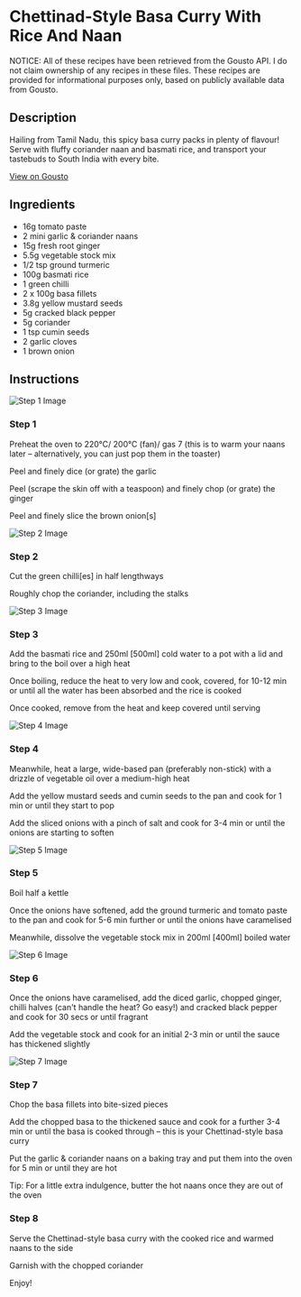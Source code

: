 # Chettinad-Style Basa Curry With Rice And Naan

NOTICE: All of these recipes have been retrieved from the Gousto API. I do not claim ownership of any recipes in these files. These recipes are provided for informational purposes only, based on publicly available data from Gousto.

## Description

Hailing from Tamil Nadu, this spicy basa curry packs in plenty of flavour! Serve with fluffy coriander naan and basmati rice, and transport your tastebuds to South India with every bite.

[View on Gousto](https://www.gousto.co.uk/recipes/cookbook/chettinad-style-basa-curry-with-rice-and-naan)

## Ingredients

- 16g tomato paste
- 2 mini garlic & coriander naans
- 15g fresh root ginger
- 5.5g vegetable stock mix
- 1/2 tsp ground turmeric
- 100g basmati rice
- 1 green chilli
- 2 x 100g basa fillets
- 3.8g yellow mustard seeds
- 5g cracked black pepper
- 5g coriander
- 1 tsp cumin seeds
- 2 garlic cloves
- 1 brown onion

## Instructions

![Step 1 Image](https://production-media.gousto.co.uk/cms/recipe-step-image/step-1-1650451923513-x200.jpg)

### Step 1

Preheat the oven to 220°C/ 200°C (fan)/ gas 7 (this is to warm your naans later – alternatively, you can just pop them in the toaster)

Peel and finely dice (or grate) the garlic

Peel (scrape the skin off with a teaspoon) and finely chop (or grate) the ginger

Peel and finely slice the brown onion<span class="text-danger">[s]</span>

![Step 2 Image](https://production-media.gousto.co.uk/cms/recipe-step-image/step-2-1650451928992-x200.jpg)

### Step 2

Cut the green chilli<span class="text-danger">[es]</span> in half lengthways

Roughly chop the coriander, including the stalks

![Step 3 Image](https://production-media.gousto.co.uk/cms/recipe-step-image/step-3-1650451934347-x200.jpg)

### Step 3

Add the basmati rice and 250ml <span class="text-danger">[500ml]</span> cold water to a pot with a lid and bring to the boil over a high heat

Once boiling, reduce the heat to very low and cook, covered, for 10-12 min or until all the water has been absorbed and the rice is cooked

Once cooked, remove from the heat and keep covered until serving

![Step 4 Image](https://production-media.gousto.co.uk/cms/recipe-step-image/step-4-1650451942479-x200.jpg)

### Step 4

Meanwhile, heat a large, wide-based pan (preferably non-stick) with a drizzle of vegetable oil over a medium-high heat

Add the yellow mustard seeds and cumin seeds to the pan and cook for 1 min or until they start to pop

Add the sliced onions with a pinch of salt and cook for 3-4 min or until the onions are starting to soften

![Step 5 Image](https://production-media.gousto.co.uk/cms/recipe-step-image/step-5-1650451949765-x200.jpg)

### Step 5

Boil half a kettle

Once the onions have softened, add the ground turmeric and tomato paste to the pan and cook for 5-6 min further or until the onions have caramelised

Meanwhile, dissolve the vegetable stock mix in 200ml <span class="text-danger">[400ml]</span> boiled water

![Step 6 Image](https://production-media.gousto.co.uk/cms/recipe-step-image/step-6-1650451957588-x200.jpg)

### Step 6

Once the onions have caramelised, add the diced garlic, chopped ginger, chilli halves (can't handle the heat? Go easy!) and cracked black pepper and cook for 30 secs or until fragrant

Add the vegetable stock and cook for an initial 2-3 min<span class="text-danger"> </span>or until the sauce has thickened slightly

![Step 7 Image](https://production-media.gousto.co.uk/cms/recipe-step-image/step-7-1650451976672-x200.jpg)

### Step 7

Chop the basa fillets into bite-sized pieces

Add the chopped basa to the thickened sauce and cook for a further 3-4 min or until the basa is cooked through – this is your Chettinad-style basa curry

Put the garlic & coriander naans on a baking tray and put them into the oven for 5 min or until they are hot

Tip: For a little extra indulgence, butter the hot naans once they are out of the oven

### Step 8

Serve the Chettinad-style basa curry with the cooked rice and warmed naans to the side

Garnish with the chopped coriander

Enjoy!

